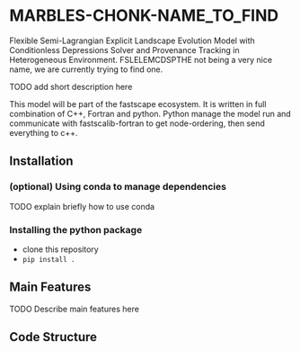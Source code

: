 # MARBLES-CHONK-NAME_TO_FIND

Flexible Semi-Lagrangian Explicit Landscape Evolution Model with Conditionless Depressions Solver and Provenance Tracking in Heterogeneous Environment. FSLELEMCDSPTHE not being a very nice name, we are currently trying to find one.

TODO add short description here

This model will be part of the fastscape ecosystem. It is written in full combination of C++, Fortran and python. Python manage the model run and communicate with fastscalib-fortran to get node-ordering, then send everything to c++.


## Installation

### (optional) Using conda to manage dependencies

TODO explain briefly how to use conda

### Installing the python package

 - clone this repository
 - `pip install .`


## Main Features

TODO Describe main features here

## Code Structure

